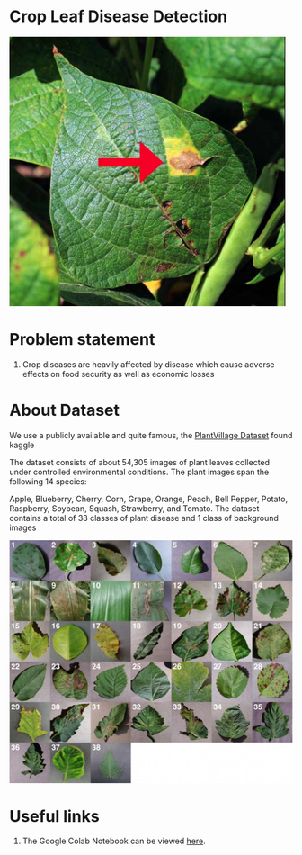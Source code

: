 # Crop Leaf Disease Detection

![Diseased leaf](Leaf.png)

# Problem statement

1. Crop diseases are heavily affected by disease which cause adverse effects on food security as well as economic losses

# About Dataset
We use a publicly available and quite famous, the [PlantVillage Dataset](https://www.kaggle.com/datasets/abdallahalidev/plantvillage-dataset) found kaggle 

The dataset consists of about 54,305 images of plant leaves collected under controlled environmental conditions. The plant images span the following 14 species:

Apple, Blueberry, Cherry, Corn, Grape, Orange, Peach, Bell Pepper, Potato, Raspberry, Soybean, Squash, Strawberry, and Tomato.
The dataset contains a total of 38 classes of plant disease and 1 class of background images 

![classes](classes.png)

# Useful links

1. The Google Colab Notebook can be viewed [here](Crop_leaf_disease_detection.ipynb).


